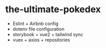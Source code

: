 # the-ultimate-pokedex

- Eslint + Airbnb config
- dotenv file configuration
- storybook + vue2 + tailwind sync
- vuex + axios + repositories